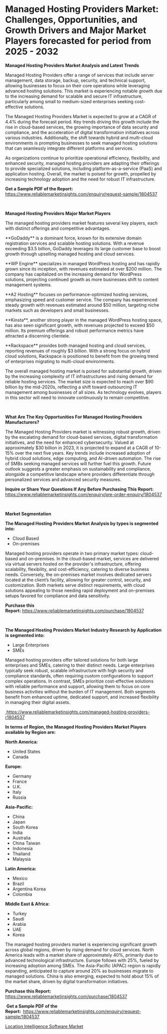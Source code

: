 <p><h1>Managed Hosting Providers Market: Challenges, Opportunities, and Growth Drivers and Major Market Players forecasted for period from 2025 - 2032</h1></p><p><strong>Managed Hosting Providers Market Analysis and Latest Trends</strong></p>
<p><p>Managed Hosting Providers offer a range of services that include server management, data storage, backup, security, and technical support, allowing businesses to focus on their core operations while leveraging advanced hosting solutions. This market is experiencing notable growth due to the increasing demand for scalable and secure IT infrastructure, particularly among small to medium-sized enterprises seeking cost-effective solutions.</p><p>The Managed Hosting Providers Market is expected to grow at a CAGR of 4.4% during the forecast period. Key trends driving this growth include the rise in cloud-based services, the growing importance of data security and compliance, and the acceleration of digital transformation initiatives across various industries. Additionally, the shift towards hybrid and multi-cloud environments is prompting businesses to seek managed hosting solutions that can seamlessly integrate different platforms and services.</p><p>As organizations continue to prioritize operational efficiency, flexibility, and enhanced security, managed hosting providers are adapting their offerings to provide specialized solutions, including platform-as-a-service (PaaS) and application hosting. Overall, the market is poised for growth, propelled by increasing technology adoption and the need for robust IT infrastructure.</p></p>
<p><strong>Get a Sample PDF of the Report:&nbsp;</strong> <a href="https://www.reliablemarketinsights.com/enquiry/request-sample/1804537?utm_campaign=3036&utm_medium=2&utm_source=Github&utm_content=ia&utm_term=09032025&utm_id=managed-hosting-providers">https://www.reliablemarketinsights.com/enquiry/request-sample/1804537</a></p>
<p>&nbsp;</p>
<p><strong>Managed Hosting Providers Major Market Players</strong></p>
<p><p>The managed hosting providers market features several key players, each with distinct offerings and competitive advantages. </p><p>**GoDaddy** is a dominant force, known for its extensive domain registration services and scalable hosting solutions. With a revenue exceeding $3.5 billion, GoDaddy leverages its large customer base to boost growth through upselling managed hosting and cloud services.</p><p>**WP Engine** specializes in managed WordPress hosting and has rapidly grown since its inception, with revenues estimated at over $200 million. The company has capitalized on the increasing demand for WordPress solutions, projecting continued growth as more businesses shift to content management systems.</p><p>**A2 Hosting** focuses on performance-optimized hosting services, emphasizing speed and customer service. The company has experienced steady growth with revenues estimated around $50 million, targeting niche markets such as developers and small businesses.</p><p>**Kinsta**, another strong player in the managed WordPress hosting space, has also seen significant growth, with revenues projected to exceed $50 million. Its premium offerings and robust performance metrics have attracted a discerning clientele.</p><p>**Rackspace** provides both managed hosting and cloud services, reporting revenues of roughly $3 billion. With a strong focus on hybrid cloud solutions, Rackspace is positioned to benefit from the growing trend of enterprises migrating to multi-cloud environments.</p><p>The overall managed hosting market is poised for substantial growth, driven by the increasing complexity of IT infrastructures and rising demand for reliable hosting services. The market size is expected to reach over $90 billion by the mid-2020s, reflecting a shift toward outsourcing IT management among businesses of all sizes. As technology evolves, players in this sector will need to innovate continuously to remain competitive.</p></p>
<p>&nbsp;</p>
<p><strong>What Are The Key Opportunities For Managed Hosting Providers Manufacturers?</strong></p>
<p><p>The Managed Hosting Providers market is witnessing robust growth, driven by the escalating demand for cloud-based services, digital transformation initiatives, and the need for enhanced cybersecurity. Valued at approximately $30 billion in 2023, it is projected to expand at a CAGR of 10-15% over the next five years. Key trends include increased adoption of hybrid cloud solutions, edge computing, and AI-driven automation. The rise of SMBs seeking managed services will further fuel this growth. Future outlook suggests a greater emphasis on sustainability and compliance, alongside a competitive landscape where providers differentiate through personalized services and advanced security measures.</p></p>
<p><strong>Inquire or Share Your Questions If Any Before Purchasing This Report:</strong> <a href="https://www.reliablemarketinsights.com/enquiry/pre-order-enquiry/1804537?utm_campaign=3036&utm_medium=2&utm_source=Github&utm_content=ia&utm_term=09032025&utm_id=managed-hosting-providers">https://www.reliablemarketinsights.com/enquiry/pre-order-enquiry/1804537</a></p>
<p>&nbsp;</p>
<p><strong>Market Segmentation</strong></p>
<p><strong>The Managed Hosting Providers Market Analysis by types is segmented into:</strong></p>
<p><ul><li>Cloud Based</li><li>On-premises</li></ul></p>
<p><p>Managed hosting providers operate in two primary market types: cloud-based and on-premises. In the cloud-based market, services are delivered via virtual servers hosted on the provider's infrastructure, offering scalability, flexibility, and cost-efficiency, catering to diverse business needs. Conversely, the on-premises market involves dedicated servers located at the client’s facility, allowing for greater control, security, and customization. Both markets serve distinct requirements, with cloud solutions appealing to those needing rapid deployment and on-premises setups favored for compliance and data sensitivity.</p></p>
<p><strong>Purchase this Report:&nbsp;</strong><a href="https://www.reliablemarketinsights.com/purchase/1804537?utm_campaign=3036&utm_medium=2&utm_source=Github&utm_content=ia&utm_term=09032025&utm_id=managed-hosting-providers">https://www.reliablemarketinsights.com/purchase/1804537</a></p>
<p>&nbsp;</p>
<p><strong>The Managed Hosting Providers Market Industry Research by Application is segmented into:</strong></p>
<p><ul><li>Large Enterprises</li><li>SMEs</li></ul></p>
<p><p>Managed hosting providers offer tailored solutions for both large enterprises and SMEs, catering to their distinct needs. Large enterprises typically seek robust, scalable infrastructure with high security and compliance standards, often requiring custom configurations to support complex operations. In contrast, SMEs prioritize cost-effective solutions with reliable performance and support, allowing them to focus on core business activities without the burden of IT management. Both segments benefit from enhanced uptime, dedicated support, and increased flexibility in managing their digital assets.</p></p>
<p><a href="https://www.reliablemarketinsights.com/managed-hosting-providers-r1804537?utm_campaign=3036&utm_medium=2&utm_source=Github&utm_content=ia&utm_term=09032025&utm_id=managed-hosting-providers">&nbsp;https://www.reliablemarketinsights.com/managed-hosting-providers-r1804537</a></p>
<p><strong>In terms of Region, the Managed Hosting Providers Market Players available by Region are:</strong></p>
<p>
    <p> <strong> North America: </strong>
        <ul>
            <li>United States</li>
            <li>Canada</li>
        </ul>
        </p> 
    <p> <strong> Europe: </strong>
        <ul>
            <li>Germany</li>
            <li>France</li>
            <li>U.K.</li>
            <li>Italy</li>
            <li>Russia</li>
        </ul>
        </p> 
    <p> <strong> Asia-Pacific: </strong>
        <ul>
            <li>China</li>
            <li>Japan</li>
            <li>South Korea</li>
            <li>India</li>
            <li>Australia</li>
            <li>China Taiwan</li>
            <li>Indonesia</li>
            <li>Thailand</li>
            <li>Malaysia</li>
        </ul>
        </p> 
    <p> <strong> Latin America: </strong>
        <ul>
            <li>Mexico</li>
            <li>Brazil</li>
            <li>Argentina Korea</li>
            <li>Colombia</li>
        </ul>
        </p> 
    <p> <strong> Middle East & Africa: </strong>
        <ul>
            <li>Turkey</li>
            <li>Saudi</li>
            <li>Arabia</li>
            <li>UAE</li>
            <li>Korea</li>
        </ul>
    </p>
    </p>
<p><p>The managed hosting providers market is experiencing significant growth across global regions, driven by rising demand for cloud services. North America leads with a market share of approximately 40%, primarily due to advanced technological infrastructure. Europe follows with 25%, fueled by increasing adoption among SMEs. The Asia-Pacific (APAC) region is rapidly expanding, anticipated to capture around 20% as businesses migrate to managed solutions. China is also emerging, expected to hold about 15% of the market share, driven by digital transformation initiatives.</p></p>
<p><strong>Purchase this Report: </strong><a href="https://www.reliablemarketinsights.com/purchase/1804537?utm_campaign=3036&utm_medium=2&utm_source=Github&utm_content=ia&utm_term=09032025&utm_id=managed-hosting-providers">https://www.reliablemarketinsights.com/purchase/1804537</a></p>
<p>&nbsp;<strong>Get a Sample PDF of the Report:&nbsp;&nbsp;</strong><a href="https://www.reliablemarketinsights.com/enquiry/request-sample/1804537?utm_campaign=3036&utm_medium=2&utm_source=Github&utm_content=ia&utm_term=09032025&utm_id=managed-hosting-providers">https://www.reliablemarketinsights.com/enquiry/request-sample/1804537</a></p>
<p><strong></strong></p>
<p><p><a href="https://github.com/micbotam/Market-Research-Report-List-1/blob/main/location-intelligence-software-market.md?utm_campaign=3036&utm_medium=2&utm_source=Github&utm_content=ia&utm_term=09032025&utm_id=managed-hosting-providers">Location Intelligence Software Market</a></p></p>